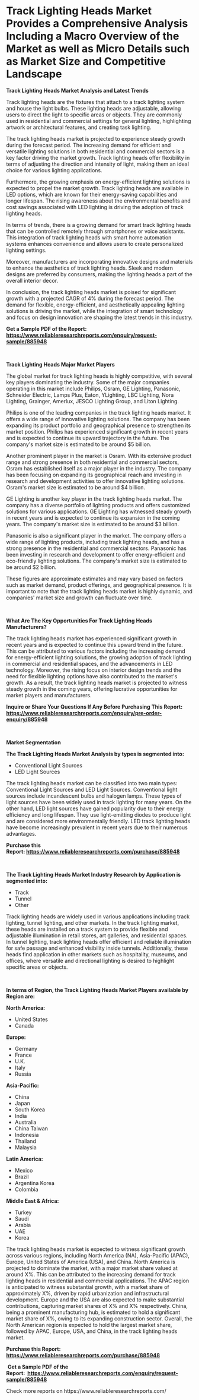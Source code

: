 <p><h1>Track Lighting Heads Market Provides a Comprehensive Analysis Including a Macro Overview of the Market as well as Micro Details such as Market Size and Competitive Landscape</h1></p><p><strong>Track Lighting Heads Market Analysis and Latest Trends</strong></p>
<p><p>Track lighting heads are the fixtures that attach to a track lighting system and house the light bulbs. These lighting heads are adjustable, allowing users to direct the light to specific areas or objects. They are commonly used in residential and commercial settings for general lighting, highlighting artwork or architectural features, and creating task lighting.</p><p>The track lighting heads market is projected to experience steady growth during the forecast period. The increasing demand for efficient and versatile lighting solutions in both residential and commercial sectors is a key factor driving the market growth. Track lighting heads offer flexibility in terms of adjusting the direction and intensity of light, making them an ideal choice for various lighting applications.</p><p>Furthermore, the growing emphasis on energy-efficient lighting solutions is expected to propel the market growth. Track lighting heads are available in LED options, which are known for their energy-saving capabilities and longer lifespan. The rising awareness about the environmental benefits and cost savings associated with LED lighting is driving the adoption of track lighting heads.</p><p>In terms of trends, there is a growing demand for smart track lighting heads that can be controlled remotely through smartphones or voice assistants. This integration of track lighting heads with smart home automation systems enhances convenience and allows users to create personalized lighting settings.</p><p>Moreover, manufacturers are incorporating innovative designs and materials to enhance the aesthetics of track lighting heads. Sleek and modern designs are preferred by consumers, making the lighting heads a part of the overall interior decor.</p><p>In conclusion, the track lighting heads market is poised for significant growth with a projected CAGR of 4% during the forecast period. The demand for flexible, energy-efficient, and aesthetically appealing lighting solutions is driving the market, while the integration of smart technology and focus on design innovation are shaping the latest trends in this industry.</p></p>
<p><strong>Get a Sample PDF of the Report:&nbsp; <a href="https://www.reliableresearchreports.com/enquiry/request-sample/885948">https://www.reliableresearchreports.com/enquiry/request-sample/885948</a></strong></p>
<p>&nbsp;</p>
<p><strong>Track Lighting Heads Major Market Players</strong></p>
<p><p>The global market for track lighting heads is highly competitive, with several key players dominating the industry. Some of the major companies operating in this market include Philips, Osram, GE Lighting, Panasonic, Schneider Electric, Lamps Plus, Eaton, YLighting, LBC Lighting, Nora Lighting, Grainger, Amerlux, JESCO Lighting Group, and Liton Lighting. </p><p>Philips is one of the leading companies in the track lighting heads market. It offers a wide range of innovative lighting solutions. The company has been expanding its product portfolio and geographical presence to strengthen its market position. Philips has experienced significant growth in recent years and is expected to continue its upward trajectory in the future. The company's market size is estimated to be around $5 billion.</p><p>Another prominent player in the market is Osram. With its extensive product range and strong presence in both residential and commercial sectors, Osram has established itself as a major player in the industry. The company has been focusing on expanding its geographical reach and investing in research and development activities to offer innovative lighting solutions. Osram's market size is estimated to be around $4 billion.</p><p>GE Lighting is another key player in the track lighting heads market. The company has a diverse portfolio of lighting products and offers customized solutions for various applications. GE Lighting has witnessed steady growth in recent years and is expected to continue its expansion in the coming years. The company's market size is estimated to be around $3 billion.</p><p>Panasonic is also a significant player in the market. The company offers a wide range of lighting products, including track lighting heads, and has a strong presence in the residential and commercial sectors. Panasonic has been investing in research and development to offer energy-efficient and eco-friendly lighting solutions. The company's market size is estimated to be around $2 billion.</p><p>These figures are approximate estimates and may vary based on factors such as market demand, product offerings, and geographical presence. It is important to note that the track lighting heads market is highly dynamic, and companies' market size and growth can fluctuate over time.</p></p>
<p>&nbsp;</p>
<p><strong>What Are The Key Opportunities For Track Lighting Heads Manufacturers?</strong></p>
<p><p>The track lighting heads market has experienced significant growth in recent years and is expected to continue this upward trend in the future. This can be attributed to various factors including the increasing demand for energy-efficient lighting solutions, the growing adoption of track lighting in commercial and residential spaces, and the advancements in LED technology. Moreover, the rising focus on interior design trends and the need for flexible lighting options have also contributed to the market's growth. As a result, the track lighting heads market is projected to witness steady growth in the coming years, offering lucrative opportunities for market players and manufacturers.</p></p>
<p><strong>Inquire or Share Your Questions If Any Before Purchasing This Report: <a href="https://www.reliableresearchreports.com/enquiry/pre-order-enquiry/885948">https://www.reliableresearchreports.com/enquiry/pre-order-enquiry/885948</a></strong></p>
<p>&nbsp;</p>
<p><strong>Market Segmentation</strong></p>
<p><strong>The Track Lighting Heads Market Analysis by types is segmented into:</strong></p>
<p><ul><li>Conventional Light Sources</li><li>LED Light Sources</li></ul></p>
<p><p>The track lighting heads market can be classified into two main types: Conventional Light Sources and LED Light Sources. Conventional light sources include incandescent bulbs and halogen lamps. These types of light sources have been widely used in track lighting for many years. On the other hand, LED light sources have gained popularity due to their energy efficiency and long lifespan. They use light-emitting diodes to produce light and are considered more environmentally friendly. LED track lighting heads have become increasingly prevalent in recent years due to their numerous advantages.</p></p>
<p><strong>Purchase this Report:&nbsp;<a href="https://www.reliableresearchreports.com/purchase/885948">https://www.reliableresearchreports.com/purchase/885948</a></strong></p>
<p>&nbsp;</p>
<p><strong>The Track Lighting Heads Market Industry Research by Application is segmented into:</strong></p>
<p><ul><li>Track</li><li>Tunnel</li><li>Other</li></ul></p>
<p><p>Track lighting heads are widely used in various applications including track lighting, tunnel lighting, and other markets. In the track lighting market, these heads are installed on a track system to provide flexible and adjustable illumination in retail stores, art galleries, and residential spaces. In tunnel lighting, track lighting heads offer efficient and reliable illumination for safe passage and enhanced visibility inside tunnels. Additionally, these heads find application in other markets such as hospitality, museums, and offices, where versatile and directional lighting is desired to highlight specific areas or objects.</p></p>
<p>&nbsp;</p>
<p><strong>In terms of Region, the Track Lighting Heads Market Players available by Region are:</strong></p>
<p>
    <p> <strong> North America: </strong>
        <ul>
            <li>United States</li>
            <li>Canada</li>
        </ul>
        </p> 
    <p> <strong> Europe: </strong>
        <ul>
            <li>Germany</li>
            <li>France</li>
            <li>U.K.</li>
            <li>Italy</li>
            <li>Russia</li>
        </ul>
        </p> 
    <p> <strong> Asia-Pacific: </strong>
        <ul>
            <li>China</li>
            <li>Japan</li>
            <li>South Korea</li>
            <li>India</li>
            <li>Australia</li>
            <li>China Taiwan</li>
            <li>Indonesia</li>
            <li>Thailand</li>
            <li>Malaysia</li>
        </ul>
        </p> 
    <p> <strong> Latin America: </strong>
        <ul>
            <li>Mexico</li>
            <li>Brazil</li>
            <li>Argentina Korea</li>
            <li>Colombia</li>
        </ul>
        </p> 
    <p> <strong> Middle East & Africa: </strong>
        <ul>
            <li>Turkey</li>
            <li>Saudi</li>
            <li>Arabia</li>
            <li>UAE</li>
            <li>Korea</li>
        </ul>
    </p>
    </p>
<p><p>The track lighting heads market is expected to witness significant growth across various regions, including North America (NA), Asia-Pacific (APAC), Europe, United States of America (USA), and China. North America is projected to dominate the market, with a major market share valued at around X%. This can be attributed to the increasing demand for track lighting heads in residential and commercial applications. The APAC region is anticipated to witness substantial growth, with a market share of approximately X%, driven by rapid urbanization and infrastructural development. Europe and the USA are also expected to make substantial contributions, capturing market shares of X% and X% respectively. China, being a prominent manufacturing hub, is estimated to hold a significant market share of X%, owing to its expanding construction sector. Overall, the North American region is expected to hold the largest market share, followed by APAC, Europe, USA, and China, in the track lighting heads market.</p></p>
<p><strong>Purchase this Report: <a href="https://www.reliableresearchreports.com/purchase/885948">https://www.reliableresearchreports.com/purchase/885948</a></strong></p>
<p>&nbsp;<strong>Get a Sample PDF of the Report:&nbsp;&nbsp;<a href="https://www.reliableresearchreports.com/enquiry/request-sample/885948">https://www.reliableresearchreports.com/enquiry/request-sample/885948</a></strong></p>
<p><strong></strong></p>
<p>Check more reports on https://www.reliableresearchreports.com/</p>